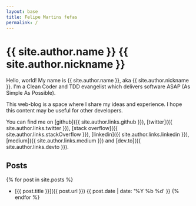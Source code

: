 ```yaml
---
layout: base
title: Felipe Martins fefas
permalink: /
---
```


# {{ site.author.name }} <span class="nickname">{{ site.author.nickname }}</span>

Hello, world! My name is {{ site.author.name }}, aka <span class="nickname"> {{
site.author.nickname }}</span>. I'm a Clean Coder and TDD evangelist which
delivers software ASAP (As Simple As Possible).

This web-blog is a space where I share my ideas and experience. I hope this
content may be useful for other developers.

You can find me on
  [github]({{ site.author.links.github }}),
  [twitter]({{ site.author.links.twitter }}),
  [stack overflow]({{ site.author.links.stackOverflow }}),
  [linkedin]({{ site.author.links.linkedin }}),
  [medium]({{ site.author.links.medium }}) and
  [dev.to]({{ site.author.links.devto }}).

## Posts

{% for post in site.posts %}
  * [{{ post.title }}]({{ post.url }}) <span class="post-date">{{ post.date | date: '%Y %b %d' }}</span>
{% endfor %}
